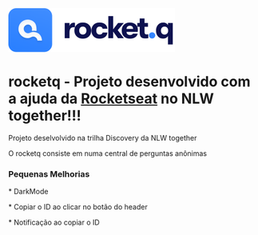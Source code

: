 <img src="/public/images/logo.svg" alt="Rocket.Q Logo">

# rocketq - Projeto desenvolvido com a ajuda da <a href="https://rocketseat.com.br/">Rocketseat<a/> no NLW together!!!

  <p> Projeto deselvolvido na trilha Discovery da NLW together </p>
  <p> O rocketq consiste em numa central de perguntas anônimas </p>

 <h3> Pequenas Melhorias </h3>
  <p> * DarkMode </p>
  <p> * Copiar o ID ao clicar no botão do header </p>
  <p> * Notificação ao copiar o ID </p>
